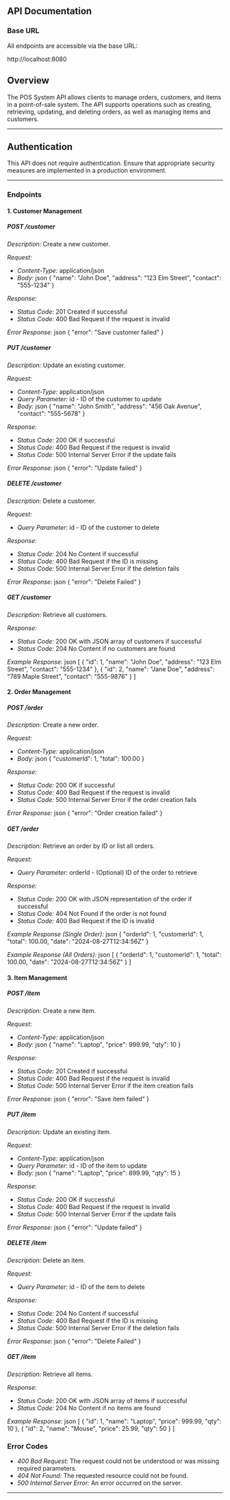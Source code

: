 ## API Documentation

### Base URL

All endpoints are accessible via the base URL:

http://localhost:8080

## Overview
The POS System API allows clients to manage orders, customers, and items in a point-of-sale system. The API supports operations such as creating, retrieving, updating, and deleting orders, as well as managing items and customers.

---

## Authentication
This API does not require authentication. Ensure that appropriate security measures are implemented in a production environment.

---

### Endpoints

#### 1. Customer Management

##### *POST /customer*

*Description:* Create a new customer.

*Request:*
- *Content-Type:* application/json
- *Body:*
  json
  {
    "name": "John Doe",
    "address": "123 Elm Street",
    "contact": "555-1234"
  }
  

*Response:*
- *Status Code:* 201 Created if successful
- *Status Code:* 400 Bad Request if the request is invalid

*Error Response:*
json
{
  "error": "Save customer failed"
}


##### *PUT /customer*

*Description:* Update an existing customer.

*Request:*
- *Content-Type:* application/json
- *Query Parameter:* id - ID of the customer to update
- *Body:*
  json
  {
    "name": "John Smith",
    "address": "456 Oak Avenue",
    "contact": "555-5678"
  }
  

*Response:*
- *Status Code:* 200 OK if successful
- *Status Code:* 400 Bad Request if the request is invalid
- *Status Code:* 500 Internal Server Error if the update fails

*Error Response:*
json
{
  "error": "Update failed"
}


##### *DELETE /customer*

*Description:* Delete a customer.

*Request:*
- *Query Parameter:* id - ID of the customer to delete

*Response:*
- *Status Code:* 204 No Content if successful
- *Status Code:* 400 Bad Request if the ID is missing
- *Status Code:* 500 Internal Server Error if the deletion fails

*Error Response:*
json
{
  "error": "Delete Failed"
}


##### *GET /customer*

*Description:* Retrieve all customers.

*Response:*
- *Status Code:* 200 OK with JSON array of customers if successful
- *Status Code:* 204 No Content if no customers are found

*Example Response:*
json
[
  {
    "id": 1,
    "name": "John Doe",
    "address": "123 Elm Street",
    "contact": "555-1234"
  },
  {
    "id": 2,
    "name": "Jane Doe",
    "address": "789 Maple Street",
    "contact": "555-9876"
  }
]


#### 2. Order Management

##### *POST /order*

*Description:* Create a new order.

*Request:*
- *Content-Type:* application/json
- *Body:*
  json
  {
    "customerId": 1,
    "total": 100.00
  }
  

*Response:*
- *Status Code:* 200 OK if successful
- *Status Code:* 400 Bad Request if the request is invalid
- *Status Code:* 500 Internal Server Error if the order creation fails

*Error Response:*
json
{
  "error": "Order creation failed"
}


##### *GET /order*

*Description:* Retrieve an order by ID or list all orders.

*Request:*
- *Query Parameter:* orderId - (Optional) ID of the order to retrieve

*Response:*
- *Status Code:* 200 OK with JSON representation of the order if successful
- *Status Code:* 404 Not Found if the order is not found
- *Status Code:* 400 Bad Request if the ID is invalid

*Example Response (Single Order):*
json
{
  "orderId": 1,
  "customerId": 1,
  "total": 100.00,
  "date": "2024-08-27T12:34:56Z"
}


*Example Response (All Orders):*
json
[
  {
    "orderId": 1,
    "customerId": 1,
    "total": 100.00,
    "date": "2024-08-27T12:34:56Z"
  }
]


#### 3. Item Management

##### *POST /item*

*Description:* Create a new item.

*Request:*
- *Content-Type:* application/json
- *Body:*
  json
  {
    "name": "Laptop",
    "price": 999.99,
    "qty": 10
  }
  

*Response:*
- *Status Code:* 201 Created if successful
- *Status Code:* 400 Bad Request if the request is invalid
- *Status Code:* 500 Internal Server Error if the item creation fails

*Error Response:*
json
{
  "error": "Save item failed"
}


##### *PUT /item*

*Description:* Update an existing item.

*Request:*
- *Content-Type:* application/json
- *Query Parameter:* id - ID of the item to update
- *Body:*
  json
  {
    "name": "Laptop",
    "price": 899.99,
    "qty": 15
  }
  

*Response:*
- *Status Code:* 200 OK if successful
- *Status Code:* 400 Bad Request if the request is invalid
- *Status Code:* 500 Internal Server Error if the update fails

*Error Response:*
json
{
  "error": "Update failed"
}


##### *DELETE /item*

*Description:* Delete an item.

*Request:*
- *Query Parameter:* id - ID of the item to delete

*Response:*
- *Status Code:* 204 No Content if successful
- *Status Code:* 400 Bad Request if the ID is missing
- *Status Code:* 500 Internal Server Error if the deletion fails

*Error Response:*
json
{
  "error": "Delete Failed"
}


##### *GET /item*

*Description:* Retrieve all items.

*Response:*
- *Status Code:* 200 OK with JSON array of items if successful
- *Status Code:* 204 No Content if no items are found

*Example Response:*
json
[
  {
    "id": 1,
    "name": "Laptop",
    "price": 999.99,
    "qty": 10
  },
  {
    "id": 2,
    "name": "Mouse",
    "price": 25.99,
    "qty": 50
  }
]


### Error Codes

- *400 Bad Request:* The request could not be understood or was missing required parameters.
- *404 Not Found:* The requested resource could not be found.
- *500 Internal Server Error:* An error occurred on the server.

---
